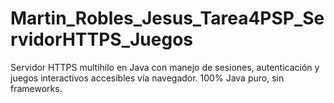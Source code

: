 # Martin_Robles_Jesus_Tarea4PSP_ServidorHTTPS_Juegos
Servidor HTTPS multihilo en Java con manejo de sesiones, autenticación y juegos interactivos accesibles vía navegador. 100% Java puro, sin frameworks.
